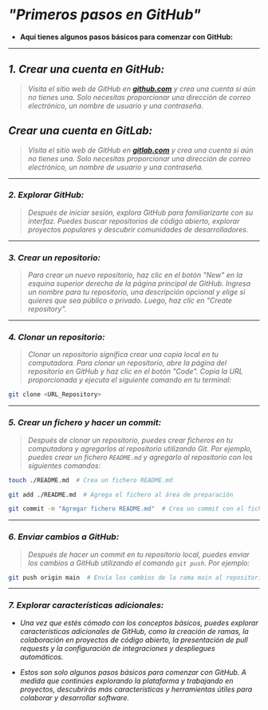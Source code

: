 <!-- Autor: Daniel Benjamin Perez Morales -->
<!-- GitHub: https://github.com/D4nitrix13 -->
<!-- GitLab: https://gitlab.com/D4nitrix13 -->
<!-- Correo electrónico: danielperezdev@proton.me -->

# ***"Primeros pasos en GitHub"***

- **Aquí tienes algunos pasos básicos para comenzar con GitHub:**

---

## ***1. Crear una cuenta en GitHub:***

> *Visita el sitio web de GitHub en [**github.com**](https://github.com/ "https://github.com/") y crea una cuenta si aún no tienes una. Solo necesitas proporcionar una dirección de correo electrónico, un nombre de usuario y una contraseña.*

## ***Crear una cuenta en GitLab:***

> *Visita el sitio web de GitHub en [**gitlab.com**](https://gitlab.com/ "https://gitlab.com/") y crea una cuenta si aún no tienes una. Solo necesitas proporcionar una dirección de correo electrónico, un nombre de usuario y una contraseña.*

---

### ***2. Explorar GitHub:***

> *Después de iniciar sesión, explora GitHub para familiarizarte con su interfaz. Puedes buscar repositorios de código abierto, explorar proyectos populares y descubrir comunidades de desarrolladores.*

---

### ***3. Crear un repositorio:***

> *Para crear un nuevo repositorio, haz clic en el botón "New" en la esquina superior derecha de la página principal de GitHub. Ingresa un nombre para tu repositorio, una descripción opcional y elige si quieres que sea público o privado. Luego, haz clic en "Create repository".*

---

### ***4. Clonar un repositorio:***

> *Clonar un repositorio significa crear una copia local en tu computadora. Para clonar un repositorio, abre la página del repositorio en GitHub y haz clic en el botón "Code". Copia la URL proporcionada y ejecuta el siguiente comando en tu terminal:*

```bash
git clone <URL_Repository>
```

---

### ***5. Crear un fichero y hacer un commit:***

> *Después de clonar un repositorio, puedes crear ficheros en tu computadora y agregarlos al repositorio utilizando Git. Por ejemplo, puedes crear un fichero `README.md` y agregarlo al repositorio con los siguientes comandos:*

```bash
touch ./README.md  # Crea un fichero README.md
```

```bash
git add ./README.md  # Agrega el fichero al área de preparación
```

```bash
git commit -m "Agregar fichero README.md"  # Crea un commit con el fichero agregado
```

---

### ***6. Enviar cambios a GitHub:***

> *Después de hacer un commit en tu repositorio local, puedes enviar los cambios a GitHub utilizando el comando `git push`. Por ejemplo:*

```bash
git push origin main  # Envía los cambios de la rama main al repositorio remoto
```

---

### ***7. Explorar características adicionales:***

- *Una vez que estés cómodo con los conceptos básicos, puedes explorar características adicionales de GitHub, como la creación de ramas, la colaboración en proyectos de código abierto, la presentación de pull requests y la configuración de integraciones y despliegues automáticos.*

- *Estos son solo algunos pasos básicos para comenzar con GitHub. A medida que continúes explorando la plataforma y trabajando en proyectos, descubrirás más características y herramientas útiles para colaborar y desarrollar software.*
